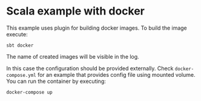 Scala example with docker
==========================
This example uses plugin for building docker images. To build the image execute:  
```
sbt docker
```
The name of created images will be visible in the log.

In this case the configuration should be provided externally. Check `docker-compose.yml` for an example that provides config file using mounted volume. You can run the container by executing:
```
docker-compose up
```